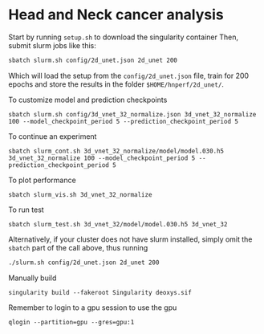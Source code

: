 # Head and Neck cancer analysis

Start by running `setup.sh` to download the singularity container
Then, submit slurm jobs like this:

```bash
sbatch slurm.sh config/2d_unet.json 2d_unet 200
```

Which will load the setup from the `config/2d_unet.json` file, train for 200 epochs
and store the results in the folder `$HOME/hnperf/2d_unet/`.

To customize model and prediction checkpoints

```
sbatch slurm.sh config/3d_vnet_32_normalize.json 3d_vnet_32_normalize 100 --model_checkpoint_period 5 --prediction_checkpoint_period 5

```

To continue an experiment
```
sbatch slurm_cont.sh 3d_vnet_32_normalize/model/model.030.h5 3d_vnet_32_normalize 100 --model_checkpoint_period 5 --prediction_checkpoint_period 5
```

To plot performance
```
sbatch slurm_vis.sh 3d_vnet_32_normalize
```

To run test
```
sbatch slurm_test.sh 3d_vnet_32/model/model.030.h5 3d_vnet_32
```



Alternatively, if your cluster does not have slurm installed, simply omit the `sbatch`
part of the call above, thus running

```bash
./slurm.sh config/2d_unet.json 2d_unet 200
```

Manually build
```
singularity build --fakeroot Singularity deoxys.sif
```

Remember to login to a gpu session to use the gpu
```
qlogin --partition=gpu --gres=gpu:1
```
